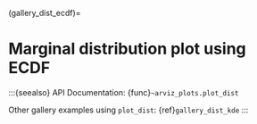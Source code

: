 (gallery_dist_ecdf)=
# Marginal distribution plot using ECDF


:::{seealso}
API Documentation: {func}`~arviz_plots.plot_dist`

Other gallery examples using `plot_dist`: {ref}`gallery_dist_kde`
:::
